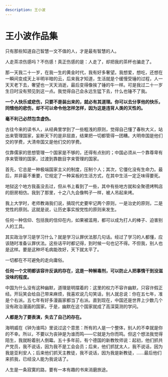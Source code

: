 ```yaml
---
description: 王小波
---
```


# 王小波作品集

只有那些知道自己智慧一文不值的人，才是最有智慧的人。

人走茶凉伤感吗？不伤感！真正伤感的是：人走了，却把我的茶杯也骗走了。

那一天我二十一岁，在我一生的黄金时代，我有好多奢望。我想爱，想吃，还想在一瞬间变成天上半明半暗的云，后来我才知道，生活就是个缓慢受锤的过程，人一天天老下去，奢望也一天天消逝，最后变得像挨了锤的牛一样。可是我过二十一岁生日时没有预见到这一点。我觉得自己会永远生猛下去，什么也锤不了我。

**一个人快乐或悲伤，只要不是装出来的，就必有其道理。你可以去分享他的快乐，同情他的悲伤，却不可以命令他怎样怎样，因为这是违背人类的天性的。**

**毫不利己必然包含虚伪。**

古往今来的读书人，从经典里学到了一些粗浅的原则，觉得自己懂了春秋大义，站出来管理国家，妄断天下的是非屈直，结果把一切都管得一团糟。大明帝国是他们交的学费，大清帝国又是他们交的学费。

仅靠儒家的思想管理一个国家是不够的，还得有点别的；中国必须从一个靠尊卑有序来管理的国家，过渡到靠数目字来管理的国家。

首先，它总是一种极端国家主义的制度，压制个人；其次，它僵化没有生命力。最后，并非最不重要，它规定了一种呆板的生活方式，在其中生活一定乏味得要死。

地狱这个地方我虽没去过，但从书上看到了一些，其中有些地方就和全聚德烤鸭店的厨房相仿。我到了那里，十之八九会像鸭子一样，被人吊起来烤。

我上大学时，老师教诲我们说，搞现代史要牢记两个原则，一是治史的原则，二是党性的原则。这就是说，让历史事实按党性的原则来发生。

任何一种信仰、包括我的信仰在内，如果被滥用，都可以成为打人的棒子、迫害别人的工具。

其实政治学习是学习什么？就是学习认罪伏法那几句话。经过了学习的人都懂，应该随时准备认罪伏法。这些话平时都记得，到时候一句也记不得。不但我，别人也是这样。要是这种坏毛病能改好，天下就太平了。

一切都在不可避免的走向庸俗。

**任何一个文明都该容许反讽的存在，这是一种解毒剂，可以防止人把事情干到没滋没味的程度。**

中国为什么没有这种幽默，道理是明摆着的：这里的权力不容许幽默，只容许假正经。开玩笑会给自己带来麻烦，我喜欢说几句笑话，别人就总说：你在五七年，准是个右派。五七年有好多漫画家都当了右派。直到现在，中国还是世界上少数几个没有政治漫画的国家。于是，幽默在这个国家就成了高深莫测的学问。

**人都是为了要表演，失去了自己的存在。**

海明威在《钟为谁鸣》里说过这个意思：所有的人是一个整体，别人的不幸就是你的不幸。所以，不要以为丧钟是为谁而鸣——它就是为你而鸣。但这个想法我觉得陌生，我就盼着别人倒霉。五十多年前，有个德国的新教牧师说：起初，他们抓共产党员，我不说话，因为我不是工会会员；后来，他们抓犹太人，我不说话，因为我是亚利安人；后来他们抓天主教徒，我不说话，因为我是新教徒，……最后他们来抓我，已经没人能为我说话了。

人生是一条寂寞的路，要有一本有趣的书来消磨旅途。



